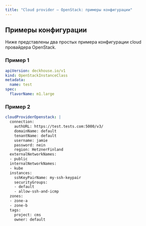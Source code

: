 ```yaml
---
title: "Cloud provider — OpenStack: примеры конфигурации"
---
```


## Примеры конфигурации

Ниже представлены два простых примера конфигурации cloud провайдера OpenStack.

### Пример 1
```yaml
apiVersion: deckhouse.io/v1
kind: OpenStackInstanceClass
metadata:
  name: test
spec:
  flavorName: m1.large
```

### Пример 2

```yaml
cloudProviderOpenstack: |
  connection:
    authURL: https://test.tests.com:5000/v3/
    domainName: default
    tenantName: default
    username: jamie
    password: nein
    region: HetznerFinland
  externalNetworkNames:
  - public
  internalNetworkNames:
  - kube
  instances:
    sshKeyPairName: my-ssh-keypair
    securityGroups:
    - default
    - allow-ssh-and-icmp
  zones:
  - zone-a
  - zone-b
  tags:
    project: cms
    owner: default
```
